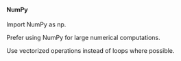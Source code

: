 #### NumPy

Import NumPy as np.

Prefer using NumPy for large numerical computations.

Use vectorized operations instead of loops where possible.
